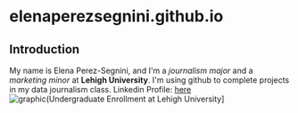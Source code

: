 # elenaperezsegnini.github.io
## Introduction
My name is Elena Perez-Segnini, and I'm a *journalism major* and a *marketing minor* at **Lehigh University**. I'm using github to complete projects in my data journalism class. 
Linkedin Profile: [here](https://www.linkedin.com/in/elena-perez-segnini-10a9a1204/)
![graphic(Undergraduate Enrollment at Lehigh University](https://user-images.githubusercontent.com/90854946/134543140-7d77a817-4783-4fcc-864e-34667aad2377.png)]
